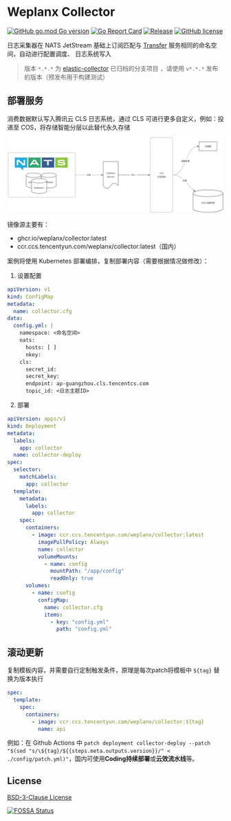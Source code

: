 # Weplanx Collector

[![GitHub go.mod Go version](https://img.shields.io/github/go-mod/go-version/weplanx/collector?style=flat-square)](https://github.com/weplanx/collector)
[![Go Report Card](https://goreportcard.com/badge/github.com/weplanx/collector?style=flat-square)](https://goreportcard.com/report/github.com/weplanx/collector)
[![Release](https://img.shields.io/github/v/release/weplanx/collector.svg?style=flat-square)](https://github.com/weplanx/collector)
[![GitHub license](https://img.shields.io/github/license/weplanx/collector?style=flat-square)](https://raw.githubusercontent.com/weplanx/collector/main/LICENSE)

日志采集器在 NATS JetStream 基础上订阅匹配与 [Transfer](https://github.com/weplanx/transfer) 服务相同的命名空间，自动进行配置调度、
日志系统写入

> 版本 `*.*.*` 为 [elastic-collector](https://github.com/weplanx/log-collector/tree/elastic-collector) 已归档的分支项目
> ，请使用 `v*.*.*` 发布的版本（预发布用于构建测试）

## 部署服务

消费数据默认写入腾讯云 CLS 日志系统，通过 CLS 可进行更多自定义，例如：投递至 COS，将存储智能分层以此替代永久存储

![Collector](./topology.png)

镜像源主要有：

- ghcr.io/weplanx/collector:latest
- ccr.ccs.tencentyun.com/weplanx/collector:latest（国内）

案例将使用 Kubernetes 部署编排，复制部署内容（需要根据情况做修改）：

1. 设置配置

```yaml
apiVersion: v1
kind: ConfigMap
metadata:
  name: collector.cfg
data:
  config.yml: |
    namespace: <命名空间>
    nats:
      hosts: [ ]
      nkey:
    cls:
      secret_id:
      secret_key:
      endpoint: ap-guangzhou.cls.tencentcs.com
      topic_id: <日志主题ID>
```

2. 部署

```yaml
apiVersion: apps/v1
kind: Deployment
metadata:
  labels:
    app: collector
  name: collector-deploy
spec:
  selector:
    matchLabels:
      app: collector
  template:
    metadata:
      labels:
        app: collector
    spec:
      containers:
        - image: ccr.ccs.tencentyun.com/weplanx/collector:latest
          imagePullPolicy: Always
          name: collector
          volumeMounts:
            - name: config
              mountPath: "/app/config"
              readOnly: true
      volumes:
        - name: config
          configMap:
            name: collector.cfg
            items:
              - key: "config.yml"
                path: "config.yml"
```

## 滚动更新

复制模板内容，并需要自行定制触发条件，原理是每次patch将模板中 `${tag}` 替换为版本执行

```yml
spec:
  template:
    spec:
      containers:
        - image: ccr.ccs.tencentyun.com/weplanx/collector:${tag}
          name: api
```

例如：在 Github Actions
中 `patch deployment collector-deploy --patch "$(sed "s/\${tag}/${{steps.meta.outputs.version}}/" < ./config/patch.yml)"`，国内可使用**Coding持续部署**或**云效流水线**等。

## License

[BSD-3-Clause License](https://github.com/weplanx/collector/blob/main/LICENSE)

[![FOSSA Status](https://app.fossa.com/api/projects/git%2Bgithub.com%2Fweplanx%2Fcollector.svg?type=large)](https://app.fossa.com/projects/git%2Bgithub.com%2Fweplanx%2Fcollector?ref=badge_large)